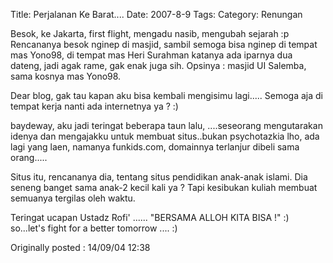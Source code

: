 Title: Perjalanan Ke Barat....
Date: 2007-8-9
Tags: 
Category: Renungan

Besok, ke Jakarta, first flight, mengadu nasib, mengubah sejarah :p
Rencananya besok nginep di masjid, sambil semoga bisa nginep di tempat mas Yono98, di tempat mas Heri Surahman katanya ada iparnya dua dateng, jadi agak rame, gak enak juga sih. Opsinya : masjid UI Salemba, sama kosnya mas Yono98.

Dear blog, gak tau kapan aku bisa kembali mengisimu lagi.....
Semoga aja  di tempat kerja nanti ada internetnya ya ? :)

baydeway, aku jadi teringat beberapa taun lalu, ....seseorang mengutarakan idenya dan mengajakku untuk membuat situs..bukan psychotazkia lho, ada lagi yang laen, namanya funkids.com, domainnya terlanjur dibeli sama orang.....

Situs itu, rencananya dia, tentang situs pendidikan anak-anak islami. Dia seneng banget sama anak-2 kecil kali ya ?
Tapi kesibukan kuliah membuat semuanya tergilas oleh waktu.

Teringat ucapan Ustadz Rofi' ...... "BERSAMA ALLOH KITA BISA !" :) so...let's fight for a better tomorrow .... :)

Originally posted : 14/09/04 12:38

